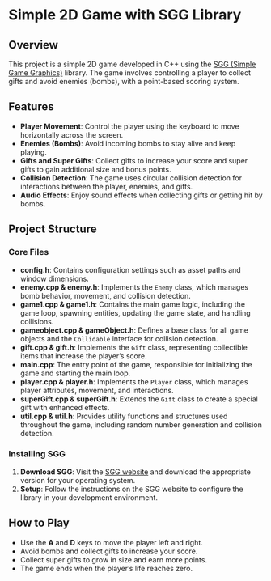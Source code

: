 # Simple 2D Game with SGG Library

## Overview

This project is a simple 2D game developed in C++ using the [SGG (Simple Game Graphics)](https://cgaueb.github.io/sgg/index.html) library. The game involves controlling a player to collect gifts and avoid enemies (bombs), with a point-based scoring system.

## Features

- **Player Movement**: Control the player using the keyboard to move horizontally across the screen.
- **Enemies (Bombs)**: Avoid incoming bombs to stay alive and keep playing.
- **Gifts and Super Gifts**: Collect gifts to increase your score and super gifts to gain additional size and bonus points.
- **Collision Detection**: The game uses circular collision detection for interactions between the player, enemies, and gifts.
- **Audio Effects**: Enjoy sound effects when collecting gifts or getting hit by bombs.

## Project Structure

### Core Files

- **config.h**: Contains configuration settings such as asset paths and window dimensions.
- **enemy.cpp & enemy.h**: Implements the `Enemy` class, which manages bomb behavior, movement, and collision detection.
- **game1.cpp & game1.h**: Contains the main game logic, including the game loop, spawning entities, updating the game state, and handling collisions.
- **gameobject.cpp & gameObject.h**: Defines a base class for all game objects and the `Collidable` interface for collision detection.
- **gift.cpp & gift.h**: Implements the `Gift` class, representing collectible items that increase the player’s score.
- **main.cpp**: The entry point of the game, responsible for initializing the game and starting the main loop.
- **player.cpp & player.h**: Implements the `Player` class, which manages player attributes, movement, and interactions.
- **superGift.cpp & superGift.h**: Extends the `Gift` class to create a special gift with enhanced effects.
- **util.cpp & util.h**: Provides utility functions and structures used throughout the game, including random number generation and collision detection.

### Installing SGG

1. **Download SGG**: Visit the [SGG website](https://cgaueb.github.io/sgg/index.html) and download the appropriate version for your operating system.
2. **Setup**: Follow the instructions on the SGG website to configure the library in your development environment.

## How to Play

- Use the **A** and **D** keys to move the player left and right.
- Avoid bombs and collect gifts to increase your score.
- Collect super gifts to grow in size and earn more points.
- The game ends when the player’s life reaches zero.

